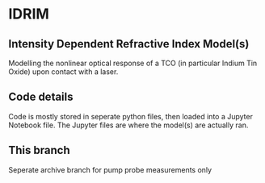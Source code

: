 # IDRIM 
## Intensity Dependent Refractive Index Model(s)
Modelling the nonlinear optical response of a TCO (in particular Indium Tin Oxide) upon contact with a laser.

## Code details
Code is mostly stored in seperate python files, then loaded into a Jupyter Notebook file.
The Jupyter files are where the model(s) are actually ran.

## This branch
Seperate archive branch for pump probe measurements only
